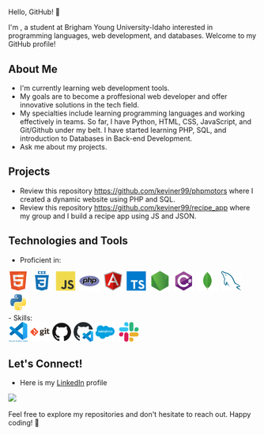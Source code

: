 
# <Kevin Espinoza>

Hello, GitHub! 👋

I'm <Kevin Espinoza>, a student at Brigham Young University-Idaho interested in programming languages, web development, and databases. Welcome to my GitHub profile!

## About Me

- I'm currently learning web development tools.
- My goals are to become a proffesional web developer and offer innovative solutions in the tech field.
- My specialties include learning programming languages and working effectively in teams. So far, I have Python, HTML, CSS, JavaScript, and Git/Github under my belt. I have started learning PHP, SQL, and introduction to Databases in Back-end Development.
- Ask me about my projects.

## Projects 

- Review this repository https://github.com/keviner99/phpmotors where I created a dynamic website using PHP and SQL.
- Review this repository https://github.com/keviner99/recipe_app where my group and I build a recipe app using JS and JSON.

## Technologies and Tools

- Proficient in:
<div>
    <img src="https://github.com/devicons/devicon/blob/master/icons/html5/html5-original.svg" title="HTML5" alt="HTML" width="40" height="40"/>&nbsp;
    <img src="https://github.com/devicons/devicon/blob/master/icons/css3/css3-plain-wordmark.svg"  title="CSS3" alt="CSS" width="40" height="40"/>&nbsp;
    <img src="https://github.com/devicons/devicon/blob/master/icons/javascript/javascript-original.svg" title="JavaScript" alt="JavaScript" width="40" height="40"/>&nbsp;
    <img src="https://github.com/devicons/devicon/blob/master/icons/php/php-original.svg" title="PHP" alt="PHP" width="40" height="40"/>&nbsp;
    <img src="https://github.com/devicons/devicon/blob/master/icons/angularjs/angularjs-original.svg"  title="ANGULAR" alt="ANGULAR" width="40" height="40"/>&nbsp;
    <img src="https://github.com/devicons/devicon/blob/master/icons/typescript/typescript-original.svg"  title="TYPESCRIPT" alt="TYPESCRIPT" width="40" height="40"/>&nbsp;
    <img src="https://github.com/devicons/devicon/blob/master/icons/nodejs/nodejs-original.svg"  title="NODEJS" alt="NODEJS" width="40" height="40"/>&nbsp;
    <img src="https://github.com/devicons/devicon/blob/master/icons/csharp/csharp-original.svg"  title="C#" alt="C#" width="40" height="40"/>&nbsp;
    <img src="https://github.com/devicons/devicon/blob/master/icons/mongodb/mongodb-original.svg"  title="MONGODB" alt="MONGODB" width="40" height="40"/>&nbsp;
    <img src="https://github.com/devicons/devicon/blob/master/icons/mysql/mysql-original.svg"  title="MSQL" alt="MYSQL" width="40" height="40"/>&nbsp;
    <img src="https://github.com/devicons/devicon/blob/master/icons/python/python-original.svg"  title="PYTHON" alt="PYTHON" width="40" height="40"/>&nbsp;
</div>
- Skills: <Any Other Skills or Tools You Want to Highlight>
<div>
    <img src="https://github.com/devicons/devicon/blob/master/icons/vscode/vscode-original-wordmark.svg" title="VSCODE" **alt="VSCODE" width="40" height="40"/>
    <img src="https://github.com/devicons/devicon/blob/master/icons/git/git-original-wordmark.svg" title="Git" **alt="Git" width="40" height="40"/>
    <img src="https://github.com/devicons/devicon/blob/master/icons/github/github-original.svg" title="Github" **alt="Github" width="40" height="40"/>
    <img src="https://github.com/devicons/devicon/blob/master/icons/githubcodespaces/githubcodespaces-original.svg" title="GithubCode" **alt="GithubCode" width="40" height="40"/>
    <img src="https://github.com/devicons/devicon/blob/master/icons/salesforce/salesforce-original.svg"  title="SALESFORCE" alt="SALESFORCE" width="40" height="40"/>&nbsp;
    <img src="https://github.com/devicons/devicon/blob/master/icons/slack/slack-original.svg"  title="Slack" alt="Slack" width="40" height="40"/>&nbsp;
</div>

## Let's Connect!

- Here is my [LinkedIn](https://www.linkedin.com/in/kevin-espinoza-r/?locale=en_US) profile


[![](https://img.shields.io/badge/LinkedIn-blue?style=for-the-badge&logo=linkedin&logoColor=white)](https://www.linkedin.com/in/kevin-espinoza-r/?locale=en_US)


Feel free to explore my repositories and don't hesitate to reach out. Happy coding! 🚀